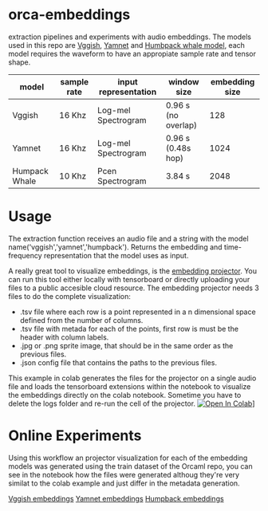 # orca-embeddings
extraction pipelines and experiments with audio embeddings. The models used in this repo are [Vggish](https://tfhub.dev/google/vggish/1), [Yamnet](https://tfhub.dev/google/yamnet/1) and [Humbpack whale model](https://tfhub.dev/google/humpback_whale/1), each model requires the waveform to have an appropiate sample rate and tensor shape.

| model | sample rate | input representation | window size        | embedding size |
|-------|-------------|----------------------|--------------------|----------------|
|Vggish | 16 Khz      | Log-mel Spectrogram  | 0.96 s (no overlap)| 128            |
|Yamnet | 16 Khz      | Log-mel Spectrogram  | 0.96 s (0.48s hop) | 1024           |
|Humpack Whale| 10 Khz| Pcen Spectrogram     | 3.84 s             | 2048           |

# Usage

The extraction function receives an audio file and a string with the model name('vggish','yamnet','humpback'). Returns the embedding and time-frequency representation that the model uses as input. 

A really great tool to visualize embeddings, is the [embedding projector](https://projector.tensorflow.org/). You can run this tool either locally with tensorboard or directly uploading your files to a public accesible cloud resource. The embedding projector needs 3 files to do the complete visualization:

* .tsv file where each row is a point represented in a n dimensional space defined from the number of columns.
* .tsv file with metada for each of the points, first row is must be the header with column labels.
* .jpg or .png sprite image, that should be in the same order as the previous files.
* .json config file that contains the paths to the previous files.

This example in colab generates the files for the projector on a single audio file and loads the tensorboard extensions within the notebook to visualize the embeddings directly on the colab notebook. Sometime you have to delete the logs folder and re-run the cell of the projector.
[![Open In Colab](https://colab.research.google.com/assets/colab-badge.svg)](https://colab.research.google.com/drive/1tAoBD-WbXa1PFPd0J598xxWlvZJxgCl4?usp=sharing)]

# Online Experiments

Using this workflow an projector visualization for each of the embedding models was generated using the train dataset of the Orcaml repo, you can see in the notebook how the files were generated althoug they're very similat to the colab example and just differ in the metadata generation. 

[Vggish embeddings](https://projector.tensorflow.org/?config=https://t3st-jos3.s3.us-east-2.amazonaws.com/projector_config.json)
[Yamnet embeddings](https://projector.tensorflow.org/?config=https://t3st-jos3.s3.us-east-2.amazonaws.com/yamnet_embeddings/yamnet_config.json)
[Humpback embeddings](https://projector.tensorflow.org/?config=https://t3st-jos3.s3.us-east-2.amazonaws.com/humpback_embeddings/humpback_config.json)





